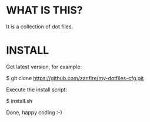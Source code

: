WHAT IS THIS?
=============

It is a collection of dot files.

INSTALL
=======
Get latest version, for example:

$ git clone https://github.com/zanfire/my-dotfiles-cfg.git

Execute the install script:

$ install.sh

Done, happy coding :-)


